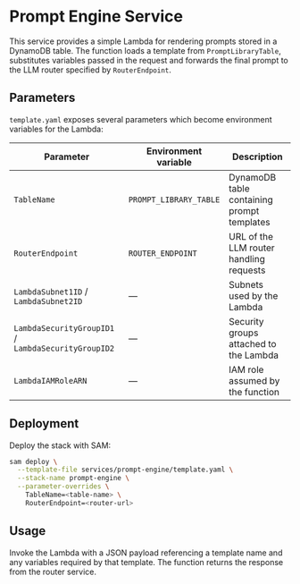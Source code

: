 # Prompt Engine Service

This service provides a simple Lambda for rendering prompts stored in a DynamoDB
 table. The function loads a template from `PromptLibraryTable`, substitutes
variables passed in the request and forwards the final prompt to the LLM router
specified by `RouterEndpoint`.

## Parameters

`template.yaml` exposes several parameters which become environment variables for
the Lambda:

| Parameter | Environment variable | Description |
|-----------|---------------------|-------------|
| `TableName` | `PROMPT_LIBRARY_TABLE` | DynamoDB table containing prompt templates |
| `RouterEndpoint` | `ROUTER_ENDPOINT` | URL of the LLM router handling requests |
| `LambdaSubnet1ID` / `LambdaSubnet2ID` | — | Subnets used by the Lambda |
| `LambdaSecurityGroupID1` / `LambdaSecurityGroupID2` | — | Security groups attached to the Lambda |
| `LambdaIAMRoleARN` | — | IAM role assumed by the function |

## Deployment

Deploy the stack with SAM:

```bash
sam deploy \
  --template-file services/prompt-engine/template.yaml \
  --stack-name prompt-engine \
  --parameter-overrides \
    TableName=<table-name> \
    RouterEndpoint=<router-url>
```

## Usage

Invoke the Lambda with a JSON payload referencing a template name and any
variables required by that template. The function returns the response from the
router service.
